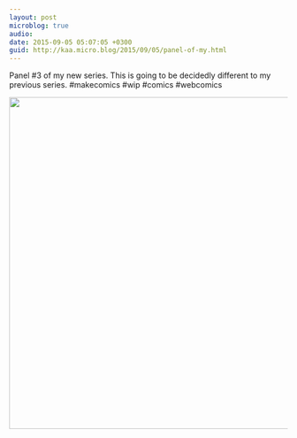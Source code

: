 ```yaml
---
layout: post
microblog: true
audio: 
date: 2015-09-05 05:07:05 +0300
guid: http://kaa.micro.blog/2015/09/05/panel-of-my.html
---
```

Panel #3 of my new series. This is going to be decidedly different to my previous series. #makecomics #wip #comics #webcomics

<img src="https://micro.kaa.bz/uploads/2018/d10da3a0ad.jpg" width="600" height="600" />
